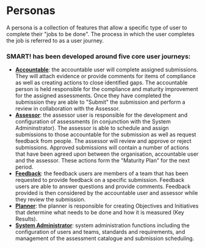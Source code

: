 # Personas
A persona is a collection of features that allow a specific type of user to complete their "jobs to be done". The process in which the user completes the job is referred to as a user journey.
### SMART! has been developed around five core user journeys:
- **[Accountable](/jobs/accountable.html)**: the accountable user will complete assigned submissions. They will attach evidence or provide comments for items of compliance as well as creating actions to close identified gaps. The accountable person is held responsible for the compliance and maturity improvement for the assigned assessments. Once they have completed the submission they are able to "Submit" the submission and perform a review in collaboration with the Assessor.
- **[Assessor](/jobs/assessor.html)**: the assessor user is responsible for the development and configuration of assessments (in conjunction with the System Admininstrator). The assessor is able to schedule and assign submissions to those accountable for the submission as well as request feedback from people. The assessor will review and approve or reject submissions. Approved submissions will contain a number of actions that have been agreed upon between the organisation, accountable user and the assessor. These actions form the "Maturity Plan" for the next period.
- **[Feedback](/jobs/feedback.html)**: the feedback users are members of a team that has been requested to provide feedback on a specific submission. Feedback users are able to answer questions and provide comments. Feedback provided is then considered by the accountable user and assessor while they review the submission.
- **[Planner](/jobs/planner.html)**: the planner is responsible for creating Objectives and Initiatives that determine what needs to be done and how it is measured (Key Results). 
- **[System Administrator](/jobs/sys-admin.html)**: system administration functions including the configuration of users and teams, standards and requirements, and management of the assessment catalogue and submission scheduling.